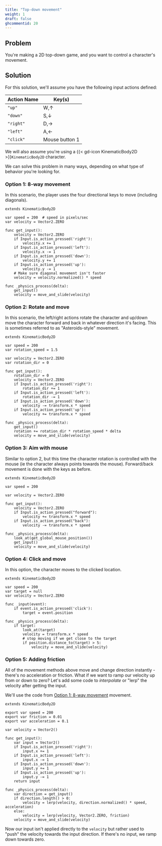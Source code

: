 ```yaml
---
title: "Top-down movement"
weight: 1
draft: false
ghcommentid: 20
---
```


## Problem

You're making a 2D top-down game, and you want to control a character's movement.

## Solution

For this solution, we'll assume you have the following input actions defined:

   Action Name | Key(s)
--------|------
`"up"` | W,↑
`"down"` | S,↓
`"right"` | D,→
`"left"` | A,←
`"click"` | Mouse button 1

We will also assume you're using a {{< gd-icon KinematicBody2D >}}`KinematicBody2D` character.

We can solve this problem in many ways, depending on what type of behavior you're looking for.

### Option 1: 8-way movement

In this scenario, the player uses the four directional keys to move (including diagonals).

```gdscript
extends KinematicBody2D

var speed = 200  # speed in pixels/sec
var velocity = Vector2.ZERO

func get_input():
    velocity = Vector2.ZERO
    if Input.is_action_pressed('right'):
        velocity.x += 1
    if Input.is_action_pressed('left'):
        velocity.x -= 1
    if Input.is_action_pressed('down'):
        velocity.y += 1
    if Input.is_action_pressed('up'):
        velocity.y -= 1
    # Make sure diagonal movement isn't faster
    velocity = velocity.normalized() * speed

func _physics_process(delta):
    get_input()
    velocity = move_and_slide(velocity)
```

### Option 2: Rotate and move

In this scenario, the left/right actions rotate the character and up/down move the character forward and back in whatever direction it's facing. This is sometimes referred to as "Asteroids-style" movement.

```gdscript
extends KinematicBody2D

var speed = 200
var rotation_speed = 1.5

var velocity = Vector2.ZERO
var rotation_dir = 0

func get_input():
    rotation_dir = 0
    velocity = Vector2.ZERO
    if Input.is_action_pressed('right'):
        rotation_dir += 1
    if Input.is_action_pressed('left'):
        rotation_dir -= 1
    if Input.is_action_pressed('down'):
        velocity -= transform.x * speed
    if Input.is_action_pressed('up'):
        velocity += transform.x * speed

func _physics_process(delta):
    get_input()
    rotation += rotation_dir * rotation_speed * delta
    velocity = move_and_slide(velocity)
```
### Option 3: Aim with mouse

Similar to option 2, but this time the character rotation is controlled with the mouse (ie the character always points towards the mouse). Forward/back movement is done with the keys as before.

```gdscript
extends KinematicBody2D

var speed = 200

var velocity = Vector2.ZERO

func get_input():
    velocity = Vector2.ZERO
    if Input.is_action_pressed("forward"):
        velocity += transform.x * speed
    if Input.is_action_pressed("back"):
        velocity -= transform.x * speed

func _physics_process(delta):
    look_at(get_global_mouse_position())
    get_input()
    velocity = move_and_slide(velocity)
```

### Option 4: Click and move

In this option, the character moves to the clicked location.

```gdscript
extends KinematicBody2D

var speed = 200
var target = null
var velocity = Vector2.ZERO

func _input(event):
    if event.is_action_pressed('click'):
        target = event.position

func _physics_process(delta):
    if target:
        look_at(target)
        velocity = transform.x * speed
        # stop moving if we get close to the target
        if position.distance_to(target) > 5:
            velocity = move_and_slide(velocity)
```

### Option 5: Adding friction

All of the movement methods above move and change direction instantly - there's no acceleration or friction. What if we want to ramp our velocity up from or down to zero? Let's add some code to *interpolate* or "lerp" the velocity after getting the input.

We'll use the code from [Option 1: 8-way movement](#option-1-8-way-movement) movement.

```gdscript
extends KinematicBody2D

export var speed = 200
export var friction = 0.01
export var acceleration = 0.1

var velocity = Vector2()

func get_input():
    var input = Vector2()
    if Input.is_action_pressed('right'):
        input.x += 1
    if Input.is_action_pressed('left'):
        input.x -= 1
    if Input.is_action_pressed('down'):
        input.y += 1
    if Input.is_action_pressed('up'):
        input.y -= 1
    return input

func _physics_process(delta):
    var direction = get_input()
    if direction.length() > 0:
        velocity = lerp(velocity, direction.normalized() * speed, acceleration)
    else:
        velocity = lerp(velocity, Vector2.ZERO, friction)
    velocity = move_and_slide(velocity)
```

Now our input isn't applied directly to the `velocity` but rather used to "push" the velocity towards the input direction. If there's no input, we ramp down towards zero.
